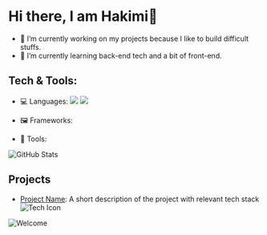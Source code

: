 # Hi there, I am Hakimi👋

<!--
**ahmadhakimi/ahmadhakimi** is a ✨ _special_ ✨ repository because its `README.md` (this file) appears on your GitHub profile.
-->

- 🔭 I’m currently working on my projects because I like to build difficult stuffs. 
- 🌱 I’m currently learning back-end tech and a bit of front-end.

<!-- ![GitHub followers](https://img.shields.io/github/followers/your-username?label=Follow&style=social)
![GitHub stars](https://img.shields.io/github/stars/your-username?affiliations=OWNER%2CCOLLABORATOR&style=social) -->
## Tech & Tools: 
- 💻 Languages: <img src="https://img.icons8.com/color/48/000000/javascript.png"/> <img src="https://img.icons8.com/color/48/000000/python.png"/>

- 🖼️ Frameworks:
- 🔧 Tools:


![GitHub Stats](https://github-readme-stats.vercel.app/api?username=your-username&show_icons=true&theme=radical)

## Projects
- [Project Name](https://github.com/your-username/project-name): A short description of the project with relevant tech stack ![Tech Icon](https://img.icons8.com/color/20/000000/python.png)

![Welcome](https://media.giphy.com/media/dzaUX7CAG0Ihi/giphy.gif)

  
<!-- - 👯 I’m looking to collaborate on ... 
- 🤔 I’m looking for help with ...
- 💬 Ask me about ... 
- 📫 How to reach me: ...
- 😄 Pronouns: ...
- ⚡ Fun fact: ... -->
